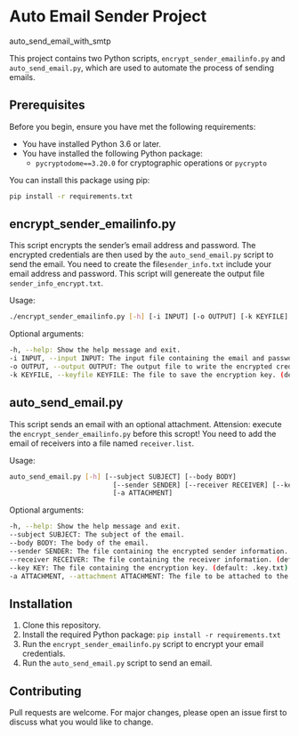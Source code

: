 # Auto Email Sender Project
auto_send_email_with_smtp

This project contains two Python scripts, `encrypt_sender_emailinfo.py` and `auto_send_email.py`, which are used to automate the process of sending emails.

## Prerequisites

Before you begin, ensure you have met the following requirements:

- You have installed Python 3.6 or later.
- You have installed the following Python package:
  - `pycryptodome==3.20.0` for cryptographic operations or `pycrypto`

You can install this package using pip:

```bash
pip install -r requirements.txt
```

## encrypt_sender_emailinfo.py
This script encrypts the sender’s email address and password. The encrypted credentials are then used by the `auto_send_email.py` script to send the email.
You need to create the file`sender_info.txt` include your email address and password. This script will genereate the output file `sender_info_encrypt.txt`.

Usage:

```bash
./encrypt_sender_emailinfo.py [-h] [-i INPUT] [-o OUTPUT] [-k KEYFILE]
```

Optional arguments:
```bash
-h, --help: Show the help message and exit.
-i INPUT, --input INPUT: The input file containing the email and password. (default: sender_info.txt)
-o OUTPUT, --output OUTPUT: The output file to write the encrypted credentials. (default: sender_info_encrypt.txt)
-k KEYFILE, --keyfile KEYFILE: The file to save the encryption key. (default: .key.txt)
```

## auto_send_email.py
This script sends an email with an optional attachment. 
Attension: execute the `encrypt_sender_emailinfo.py` before this scropt!
You need to add the email of receivers into a file named `receiver.list`. 

Usage:
```bash
auto_send_email.py [-h] [--subject SUBJECT] [--body BODY]
                          [--sender SENDER] [--receiver RECEIVER] [--key KEY]
                          [-a ATTACHMENT]
```

Optional arguments:

```bash
-h, --help: Show the help message and exit.
--subject SUBJECT: The subject of the email.
--body BODY: The body of the email.
--sender SENDER: The file containing the encrypted sender information. (default: sender_info_encrypt.txt)
--receiver RECEIVER: The file containing the receiver information. (default: receiver.list)
--key KEY: The file containing the encryption key. (default: .key.txt)
-a ATTACHMENT, --attachment ATTACHMENT: The file to be attached to the email.
```

## Installation
1. Clone this repository.
2. Install the required Python package: `pip install -r requirements.txt`
3. Run the `encrypt_sender_emailinfo.py` script to encrypt your email credentials.
4. Run the `auto_send_email.py` script to send an email.


## Contributing
Pull requests are welcome. For major changes, please open an issue first to discuss what you would like to change.


